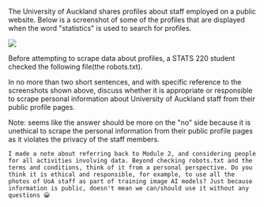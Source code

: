 The University of Auckland shares profiles about staff employed on a public website. Below is a screenshot of some of the profiles that are displayed when the word "statistics" is used to search for profiles.

![](https://i.imgur.com/XrvYbml.png)

Before attempting to scrape data about profiles, a STATS 220 student checked the following file(the robots.txt).

In no more than two short sentences, and with specific reference to the screenshots shown
above, discuss whether it is appropriate or responsible to scrape personal information about
University of Auckland staff from their public profile pages.

Note: seems like the answer should be more on the "no" side because it is unethical to scrape the personal information from their public profile pages as it violates the privacy of the staff members.

```
I made a note about referring back to Module 2, and considering people for all activities involving data. Beyond checking robots.txt and the terms and conditions, think of it from a personal perspective. Do you think it is ethical and responsible, for example, to use all the photos of UoA staff as part of training image AI models? Just because information is public, doesn't mean we can/should use it without any questions 😀
```
